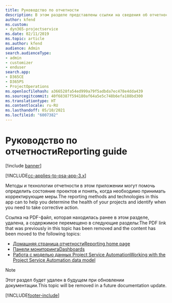 ```yaml
---
title: Руководство по отчетности
description: В этом разделе представлены ссылки на сведения об отчетности.
author: kfend
ms.custom:
- dyn365-projectservice
ms.date: 02/11/2019
ms.topic: article
ms.author: kfend
audience: Admin
search.audienceType:
- admin
- customizer
- enduser
search.app:
- D365CE
- D365PS
- ProjectOperations
ms.openlocfilehash: a366528fa54ed999a79f5adbda7ec478e4dda439
ms.sourcegitcommit: 40f68387f594180af64a5e5c748b6efa188bd300
ms.translationtype: HT
ms.contentlocale: ru-RU
ms.lasthandoff: 05/10/2021
ms.locfileid: "6007382"
---
```

# <a name="reporting-guide"></a><span data-ttu-id="f15e2-103">Руководство по отчетности</span><span class="sxs-lookup"><span data-stu-id="f15e2-103">Reporting guide</span></span>

[!include [banner](../../includes/psa-now-project-operations.md)]

[!INCLUDE[cc-applies-to-psa-app-3.x](../../includes/cc-applies-to-psa-app-3x.md)]

<span data-ttu-id="f15e2-104">Методы и технологии отчетности в этом приложении могут помочь определить состояние проектов и понять, когда необходимо принимать корректирующие меры.</span><span class="sxs-lookup"><span data-stu-id="f15e2-104">The reporting methods and technologies in this app can to help you determine the health of your projects and identify when you need to take corrective action.</span></span> 

<span data-ttu-id="f15e2-105">Ссылка на PDF-файл, которая находилась ранее в этом разделе, удалена, а содержимое перемещено в следующие разделы:</span><span class="sxs-lookup"><span data-stu-id="f15e2-105">The PDF link that was previously in this topic has been removed and the content has been moved to the following topics:</span></span>

- [<span data-ttu-id="f15e2-106">Домашняя страница отчетности</span><span class="sxs-lookup"><span data-stu-id="f15e2-106">Reporting home page</span></span>](../reports-reporting-dynamics-365-project-service.md)
- [<span data-ttu-id="f15e2-107">Панели мониторинга</span><span class="sxs-lookup"><span data-stu-id="f15e2-107">Dashboards</span></span>](../reports-dashboards.md)
- [<span data-ttu-id="f15e2-108">Работа с моделью данных Project Service Automation</span><span class="sxs-lookup"><span data-stu-id="f15e2-108">Working with the Project Service Automation data model</span></span>](../reports-working-project-service-data-model.md)

> [!NOTE]
> <span data-ttu-id="f15e2-109">Этот раздел будет удален в будущем при обновлении документации.</span><span class="sxs-lookup"><span data-stu-id="f15e2-109">This topic will be removed in a future documentation update.</span></span> 


[!INCLUDE[footer-include](../../includes/footer-banner.md)]